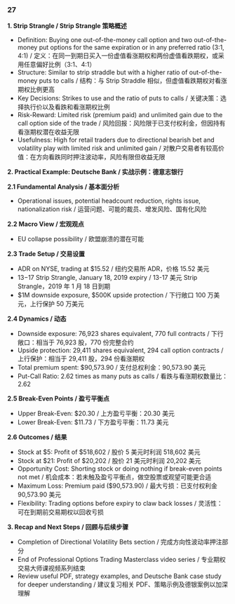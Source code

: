 ### 27

**1. Strip Strangle / Strip Strangle 策略概述**
- Definition: Buying one out-of-the-money call option and two out-of-the-money put options for the same expiration or in any preferred ratio (3:1, 4:1) / 定义：在同一到期日买入一份虚值看涨期权和两份虚值看跌期权，或采用任意偏好比例（3:1、4:1）
- Structure: Similar to strip straddle but with a higher ratio of out-of-the-money puts to calls / 结构：与 Strip Straddle 相似，但虚值看跌期权对看涨期权比例更高
- Key Decisions: Strikes to use and the ratio of puts to calls / 关键决策：选择执行价以及看跌和看涨期权比例
- Risk-Reward: Limited risk (premium paid) and unlimited gain due to the call option side of the trade / 风险回报：风险限于已支付权利金，但因持有看涨期权潜在收益无限
- Usefulness: High for retail traders due to directional bearish bet and volatility play with limited risk and unlimited gain / 对散户交易者有较高价值：在方向看跌同时押注波动率，风险有限但收益无限

**2. Practical Example: Deutsche Bank / 实战示例：德意志银行**

**2.1 Fundamental Analysis / 基本面分析**
- Operational issues, potential headcount reduction, rights issue, nationalization risk / 运营问题、可能的裁员、增发风险、国有化风险

**2.2 Macro View / 宏观观点**
- EU collapse possibility / 欧盟崩溃的潜在可能

**2.3 Trade Setup / 交易设置**
- ADR on NYSE, trading at $15.52 / 纽约交易所 ADR，价格 15.52 美元
- $13-$17 Strip Strangle, January 18, 2019 expiry / 13-17 美元 Strip Strangle，2019 年 1 月 18 日到期
- $1M downside exposure, $500K upside protection / 下行敞口 100 万美元，上行保护 50 万美元

**2.4 Dynamics / 动态**
- Downside exposure: 76,923 shares equivalent, 770 full contracts / 下行敞口：相当于 76,923 股，770 份完整合约
- Upside protection: 29,411 shares equivalent, 294 call option contracts / 上行保护：相当于 29,411 股，294 份看涨期权
- Total premium spent: $90,573.90 / 支付总权利金：90,573.90 美元
- Put-Call Ratio: 2.62 times as many puts as calls / 看跌与看涨期权数量比：2.62

**2.5 Break-Even Points / 盈亏平衡点**
- Upper Break-Even: $20.30 / 上方盈亏平衡：20.30 美元
- Lower Break-Even: $11.73 / 下方盈亏平衡：11.73 美元

**2.6 Outcomes / 结果**
- Stock at $5: Profit of $518,602 / 股价 5 美元时利润 518,602 美元
- Stock at $21: Profit of $20,202 / 股价 21 美元时利润 20,202 美元
- Opportunity Cost: Shorting stock or doing nothing if break-even points not met / 机会成本：若未触及盈亏平衡点，做空股票或观望可能更合适
- Maximum Loss: Premium paid ($90,573.90) / 最大亏损：已支付权利金 90,573.90 美元
- Flexibility: Trading options before expiry to claw back losses / 灵活性：可在到期前交易期权以回收亏损

**3. Recap and Next Steps / 回顾与后续步骤**
- Completion of Directional Volatility Bets section / 完成方向性波动率押注部分
- End of Professional Options Trading Masterclass video series / 专业期权交易大师课视频系列结束
- Review useful PDF, strategy examples, and Deutsche Bank case study for deeper understanding / 建议复习相关 PDF、策略示例及德银案例以加深理解
